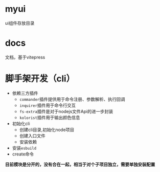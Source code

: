 # myui
ui组件存放目录

# docs
文档，基于vitepress

# 脚手架开发（cli）
- 依赖三方插件
  - ``commander``插件提供用于命令注册、参数解析、执行回调
  - ``inquirer``插件用于命令行交互
  - ``fs-extra``插件是对于nodejs文件Api的进一步封装
  - ``kolorist``插件用于输出颜色信息
- 初始化cli
  - 创建cli目录,初始化node项目
  - 创建入口文件
  - 安装依赖
- 安装``esbuild``
- create命令

**目前模块是分开的，没有合在一起，相当于对个子项目独立，需要单独安装配置**
